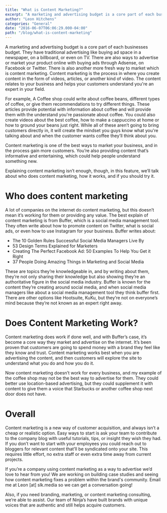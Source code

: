 ```yaml
---
title: "What is Content Marketing?"
excerpt: "A marketing and advertising budget is a core part of each businesses budget. They have traditional advertising like buying ad space in a newspaper, on a billboard, or even on TV. There are also ways to advertise or market your product online with buying ads through Adsense, on Facebook or Twitter. There is also another more fresh way to market which is content marketing. Content marketing is the process in where you create content in the form of videos, articles, or another kind of video. The content relates to your business and helps your customers understand you're an expert in your field."
author: "Leon Hitchens"
categories: "General"
date: "2016-06-07T06:06:29.000-04:00"
path: "/blog/what-is-content-marketing"
---
```


A marketing and advertising budget is a core part of each businesses budget. They have traditional advertising like buying ad space in a newspaper, on a billboard, or even on TV. There are also ways to advertise or market your product online with buying ads through Adsense, on Facebook or Twitter. There is also another more fresh way to market which is content marketing. Content marketing is the process in where you create content in the form of videos, articles, or another kind of video. The content relates to your business and helps your customers understand you're an expert in your field. 

For example, A Coffee shop could write about coffee beans, different types of coffee, or give them recommendations to try different things. These articles provide potential with information about coffee and will provide them with the understand you're passionate about coffee.  You could also create videos about the best coffee, how to make a cappuccino at home or how to ground your beans just right. While all of these aren’t going to bring customers directly in, it will create the mindset you guys know what you're talking about and when the customer wants coffee they’ll think about you. 

Content marketing is one of the best ways to market your business, and in the process gain more customers. You’re also providing content that’s informative and entertaining, which could help people understand something new. 

Explaining content marketing isn’t enough, though, in this feature, we’ll talk about who does content marketing, how it works, and if you should try it. 

# Who does content marketing

A lot of companies on the internet do content marketing, but this doesn’t mean it’s working for them or providing any value. The best explain of content marketing is from Buffer, which is a social media management tool. They often write about how to promote content on Twitter, what is social ads, or even how to use Instagram for your business. Buffer writes about:

* The 10 Golden Rules Successful Social Media Managers Live By
* 53 Design Terms Explained for Marketers
* Creating The Perfect Facebook Ad: 50 Examples To Help You Get it Right
* 37 People Doing Amazing Things in Marketing and Social Media

These are topics they’re knowledgeable in, and by writing about them, they’re not only sharing their knowledge but also showing they’re an authoritative figure in the social media industry. Buffer is known for the content they’re creating around social media, and when social media managers like about a social media management tool they think buffer first. There are other options like Hootsuite, KuKu, but they’re not on everyone’s mind because they’re not known as an expert right away. 

# Does Content Marketing Work?

Content marketing does work if done well, and with Buffer’s case, it’s become a core way they market and advertise on the internet. It’s been proven that customers are going to spend money with a brand they feel like they know and trust. Content marketing works best when you are advertising the content, and then customers will explore the site to understand what you do and how you do it. 

Now content marketing doesn’t work for every business, and my example of the coffee shop may not be the best way to advertise for them. They could better use location-based advertising, but they could supplement it with content to give them a voice that Starbucks or another coffee shop next door does not have. 

# Overall

Content marketing is a new way of customer acquisition, and always isn’t a cheap or realistic option. Easy ways to start is ask your team to contribute to the company blog with useful tutorials, tips, or insight they wish they had. If you don’t want to start with your employees you could reach out to bloggers for relevant content that’ll be syndicated onto your site. This requires little effort, no extra staff or even extra time away from current projects. 

If you’re a company using content marketing as a way to advertise we’d love to hear from you! We are working on building case studies and seeing how content marketing fixes a problem within the brand's community. Email me at Leon [at] slk.media so we can get a conversation going! 

Also, if you need branding, marketing, or content marketing consulting, we’re able to assist. Our team of Ninja’s have built brands with unique voices that are authentic and still helps acquire customers.